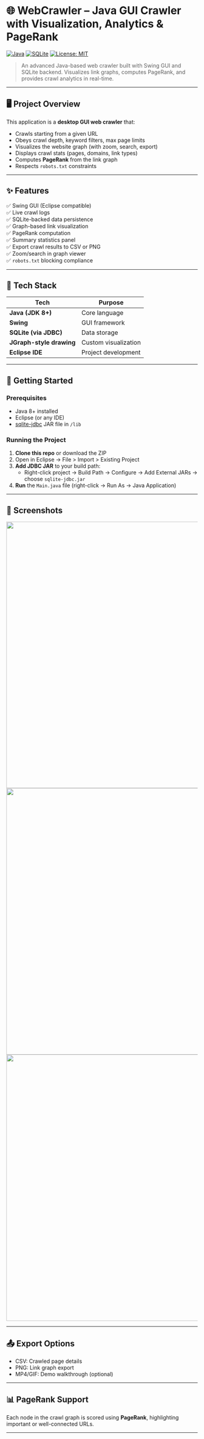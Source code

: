 # 🌐 WebCrawler – Java GUI Crawler with Visualization, Analytics & PageRank

[![Java](https://img.shields.io/badge/Java-ED8B00?style=for-the-badge&logo=java&logoColor=white)](https://www.java.com/)
[![SQLite](https://img.shields.io/badge/SQLite-07405E?style=for-the-badge&logo=sqlite&logoColor=white)](https://www.sqlite.org/)
[![License: MIT](https://img.shields.io/badge/License-MIT-green.svg?style=for-the-badge)](LICENSE)

> An advanced Java-based web crawler built with Swing GUI and SQLite backend. Visualizes link graphs, computes PageRank, and provides crawl analytics in real-time.

---

## 🖥️ Project Overview

This application is a **desktop GUI web crawler** that:
- Crawls starting from a given URL
- Obeys crawl depth, keyword filters, max page limits
- Visualizes the website graph (with zoom, search, export)
- Displays crawl stats (pages, domains, link types)
- Computes **PageRank** from the link graph
- Respects `robots.txt` constraints

---

## ✨ Features

✅ Swing GUI (Eclipse compatible)  
✅ Live crawl logs  
✅ SQLite-backed data persistence  
✅ Graph-based link visualization  
✅ PageRank computation  
✅ Summary statistics panel  
✅ Export crawl results to CSV or PNG  
✅ Zoom/search in graph viewer  
✅ `robots.txt` blocking compliance

---

## 🧰 Tech Stack

| Tech | Purpose |
|------|---------|
| **Java (JDK 8+)** | Core language |
| **Swing** | GUI framework |
| **SQLite (via JDBC)** | Data storage |
| **JGraph-style drawing** | Custom visualization |
| **Eclipse IDE** | Project development |

---

## 🚀 Getting Started

### Prerequisites
- Java 8+ installed
- Eclipse (or any IDE)
- [sqlite-jdbc](https://github.com/xerial/sqlite-jdbc) JAR file in `/lib`

### Running the Project

1. **Clone this repo** or download the ZIP  
2. Open in Eclipse → File > Import > Existing Project  
3. **Add JDBC JAR** to your build path:
   - Right-click project → Build Path → Configure → Add External JARs → choose `sqlite-jdbc.jar`  
4. **Run** the `Main.java` file (right-click → Run As → Java Application)

---

## 📸 Screenshots

<img src="screenshots/ui.png" width="700"/>
<img src="screenshots/graph.png" width="700"/>
<img src="screenshots/stats.png" width="700"/>

---

## 📤 Export Options

- CSV: Crawled page details
- PNG: Link graph export
- MP4/GIF: Demo walkthrough (optional)

---

## 📊 PageRank Support

Each node in the crawl graph is scored using **PageRank**, highlighting important or well-connected URLs.

---


